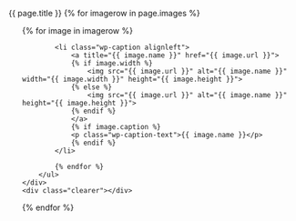 {{ page.title }}
{% for imagerow in page.images %}
    <div class="imagerowcontainer">
        <ul class="imagerow">
            {% for image in imagerow %}
    
            <li class="wp-caption alignleft">
                <a title="{{ image.name }}" href="{{ image.url }}">
                {% if image.width %}
                    <img src="{{ image.url }}" alt="{{ image.name }}" width="{{ image.width }}" height="{{ image.height }}">
                {% else %}
                    <img src="{{ image.url }}" alt="{{ image.name }}" height="{{ image.height }}">
                {% endif %} 
                </a>
                {% if image.caption %}
                <p class="wp-caption-text">{{ image.name }}</p>
                {% endif %}
            </li>
    
            {% endfor %}
        </ul>
    </div>
    <div class="clearer"></div>
{% endfor %}